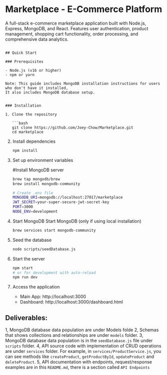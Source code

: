 # Marketplace - E-Commerce Platform

A full-stack e-commerce marketplace application built with Node.js, Express, MongoDB, and React. Features user authentication, product management, shopping cart functionality, order processing, and comprehensive data analytics.

````

## Quick Start

### Prerequisites

- Node.js (v16 or higher)
- npm or yarn

Note: This guide includes MongoDB installation instructions for users who don't have it installed,
It also includes MongoDB database setup.


### Installation

1. Clone the repository

   ```bash
   git clone https://github.com/Joey-Chow/Marketplace.git
   cd marketplace
````

2. Install dependencies

   ```bash
   npm install
   ```

3. Set up environment variables

   #Install MongoDB server
   ```bash
   brew tap mongodb/brew
   brew install mongodb-community

   # Create .env file
   MONGODB_URI=mongodb://localhost:27017/marketplace
   JWT_SECRET=your-super-secure-jwt-secret-key
   PORT=3000
   NODE_ENV=development
   ```

4. Start MongoDB
   Start MongoDB (only if using local installation)

   ```bash
   brew services start mongodb-community

   ```

5. Seed the database

   ```bash
   node scripts/seedDatabase.js
   ```

6. Start the server

   ```bash
   npm start
   # or for development with auto-reload
   npm run dev
   ```

7. Access the application
   - Main App: http://localhost:3000
   - Dashboard: http://localhost:3000/dashboard.html


## Deliverables:
1, MongoDB database data population are under Models folde
2, Schemas that shows collections and relationships are under `models` folder.
3, MongoDB database data population is in the `seedDatabase.js` file under `scripts` folder.
4, API source code with implementation of CRUD operations are under `services` folder. For example, in `services/ProductService.js`, you can see methods like `createProduct`, `getProductById`, `updateProduct` and `deleteProduct`.
5, API documentation with endpoints, request/response examples are in this `README.md`, there is a section called `API Endpoints`
